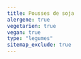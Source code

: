 ```yaml
---
title: Pousses de soja
alergene: true
vegetarien: true
vegan: true
type: "legumes"
sitemap_exclude: true
---
```

